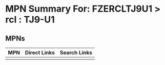 



# MPN Summary For: FZERCLTJ9U1 > rcl : TJ9-U1

## MPNs
  

|MPN|Direct Links|Search Links|
| :--- | :--- | :--- |
||||
